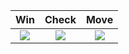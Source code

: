 Win                |  Check                | Move 
:-------------------------:|:-------------------------:|:-------------------------:
![](https://github.com/qwepattinson/chess/blob/main/1.jpg?raw=true)|![](https://github.com/qwepattinson/chess/blob/main/2.jpg?raw=true)|![](https://github.com/qwepattinson/chess/blob/main/3.jpg?raw=true)
